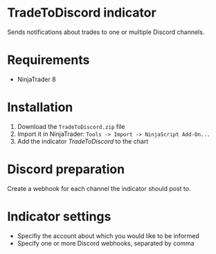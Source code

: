 # TradeToDiscord indicator
Sends notifications about trades to one or multiple Discord channels.

# Requirements
- NinjaTrader 8

# Installation
1. Download the `TradeToDiscord.zip` file 
2. Import it in NinjaTrader: `Tools -> Import -> NinjaScript Add-On...`
3. Add the indicator *TradeToDiscord* to the chart

# Discord preparation
Create a webhook for each channel the indicator should post to.

# Indicator settings
- Specifiy the account about which you would like to be informed
- Specify one or more Discord webhooks, separated by comma
